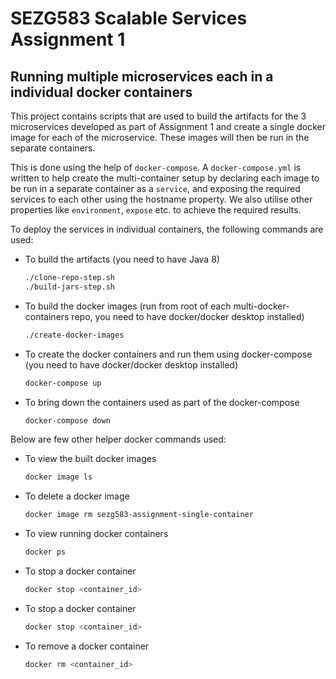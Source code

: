 # SEZG583 Scalable Services Assignment 1

## Running multiple microservices each in a individual docker containers

This project contains scripts that are used to build the artifacts for the 3 microservices developed as part of Assignment 1 and create a single docker image for each of the microservice. These images will then be run in the separate containers.

This is done using the help of `docker-compose`. A `docker-compose.yml` is written to help create the multi-container setup by declaring each image to be run in a separate container as a `service`, and exposing the required services to each other using the hostname property. We also utilise other properties like `environment`, `expose` etc. to achieve the required results.

To deploy the services in individual containers, the following commands are used:
- To build the artifacts (you need to have Java 8)
	```bash
	./clone-repo-step.sh
	./build-jars-step.sh
	```
- To build the docker images (run from root of each multi-docker-containers repo, you need to have docker/docker desktop installed)
	```bash
	./create-docker-images
	```
- To create the docker containers and run them using docker-compose (you need to have docker/docker desktop installed)
	```bash
	docker-compose up
	```
- To bring down the containers used as part of the docker-compose
	```bash
	docker-compose down
	```

Below are few other helper docker commands used:
- To view the built docker images
	```bash
	docker image ls
	```
- To delete a docker image
	```bash
	docker image rm sezg583-assignment-single-container
	```
- To view running docker containers
	```bash
	docker ps
	```
- To stop a docker container
	```bash
	docker stop <container_id>
	```
- To stop a docker container
	```bash
	docker stop <container_id>
	```
- To remove a docker container
	```bash
	docker rm <container_id>
	```